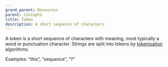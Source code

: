```yaml
---
grand_parent: Resources
parent: Concepts
title: Token
description: A short sequence of characters
---
```


A token is a short sequence of characters with meaning, most typically a word or punctuation character.
Strings are split into tokens by [tokenisation](/customisation/tokenisation.md) algorithms.

Examples: “this”, “sequence”, “?”
